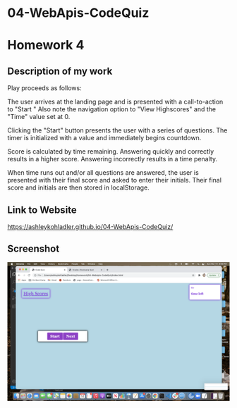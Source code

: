 # 04-WebApis-CodeQuiz

# Homework 4

## Description of my work 

Play proceeds as follows:

The user arrives at the landing page and is presented with a call-to-action to "Start " Also note the navigation option to "View Highscores" and the "Time" value set at 0.

Clicking the "Start" button presents the user with a series of questions. The timer is initialized with a value and immediately begins countdown.

Score is calculated by time remaining. Answering quickly and correctly results in a higher score. Answering incorrectly results in a time penalty.

When time runs out and/or all questions are answered, the user is presented with their final score and asked to enter their initials. Their final score and initials are then stored in localStorage.

## Link to Website

https://ashleykohladler.github.io/04-WebApis-CodeQuiz/

## Screenshot
![Screenshot](Assets/images/image.png)